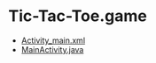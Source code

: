 # Tic-Tac-Toe.game

 + [Activity_main.xml](./https://gist.github.com/Kishnptll/34737ea0ce8b3bc245a349c76cfe36d7.js)
 + [MainActivity.java](./MainActivity.java)
